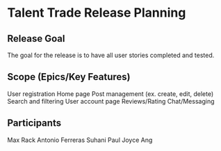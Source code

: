 # Talent Trade Release Planning

## Release Goal
The goal for the release is to have all user stories completed and tested.

## Scope (Epics/Key Features)
User registration
Home page
Post management (ex. create, edit, delete)
Search and filtering
User account page
Reviews/Rating
Chat/Messaging

## Participants
Max Rack
Antonio Ferreras
Suhani Paul
Joyce Ang
